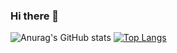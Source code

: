 ### Hi there 👋
![Anurag's GitHub stats](https://github-readme-stats.vercel.app/api?username=Grey-Wolf-Sif&show_icons=true&theme=tokyonight&count_private=true&show_icons=true)
[![Top Langs](https://github-readme-stats.vercel.app/api/top-langs/?username=Grey-Wolf-Sif&layout=compact)](https://github.com/anuraghazra/github-readme-stats)
<!--
**Grey-Wolf-Sif/Grey-Wolf-Sif** is a ✨ _special_ ✨ repository because its `README.md` (this file) appears on your GitHub profile.

Here are some ideas to get you started:

- 🔭 I’m currently working on ...
- 🌱 I’m currently learning ...
- 👯 I’m looking to collaborate on ...
- 🤔 I’m looking for help with ...
- 💬 Ask me about ...
- 📫 How to reach me: ...
- 😄 Pronouns: ...
- ⚡ Fun fact: ...
-->
